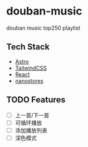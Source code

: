 # douban-music

douban music top250 playlist

## Tech Stack

- [Astro](https://astro.build/)
- [TailwindCSS](https://tailwindcss.com/)
- [React](https://react.dev/)
- [nanostores](https://github.com/nanostores/nanostores)

## TODO Features

- [ ] 上一首/下一首
- [ ] 可循环播放
- [ ] 添加播放列表
- [ ] 深色模式
